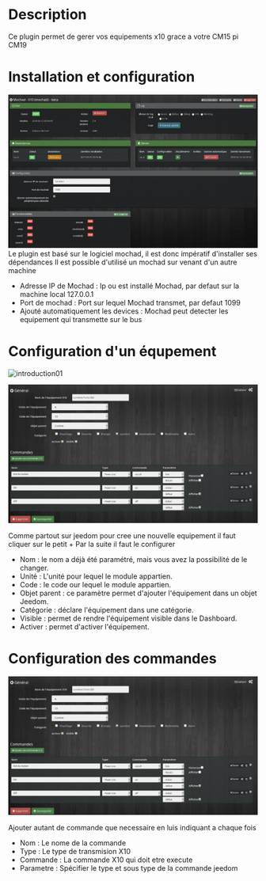 Description
===
Ce plugin permet de gerer vos equipements x10 grace a votre CM15 pi CM19

Installation et configuration
===

![introduction04](../images/ConfigurationGeneral.png)
Le plugin est basé sur le logiciel mochad, il est donc impératif d'installer ses dépendances
Il est possible d'utilisé un mochad sur venant d'un autre machine

* Adresse IP de Mochad  : Ip ou est installé Mochad, par defaut sur la machine local 127.0.0.1
* Port de mochad  : Port sur lequel Mochad transmet, par defaut 1099
* Ajouté automatiquement les devices : Mochad peut detecter les equipement qui transmette sur le bus 

Configuration d'un équpement
====

![introduction01](../images/mochad_screenshot_Configuration.phg)


![introduction04](../images/mochad_screenshot_ConfigurationDevice.png)

Comme partout sur jeedom pour cree une nouvelle equipement il faut cliquer sur le petit +
Par la suite il faut le configurer
* Nom  : le nom a déjà été paramétré, mais vous avez la possibilité de le changer.	
* Unité  : L'unité pour lequel le module appartien.	
* Code  : le code our lequel le module appartien.	
* Objet parent : ce paramètre permet d'ajouter l'équipement dans un objet Jeedom.		
* Catégorie : déclare l'équipement dans une catégorie.		
* Visible : permet de rendre l'équipement visible dans le Dashboard.		
* Activer : permet d'activer l'équipement.		

Configuration des commandes
====
		
![introduction04](../images/mochad_screenshot_ConfigurationDevice.png)

Ajouter autant de commande que necessaire en luis indiquant a chaque fois 

* Nom : Le nome de la commande
* Type : Le type de transmision X10
* Commande : La commande X10 qui doit etre execute
* Parametre : Spécifier le type et sous type de la commande jeedom
